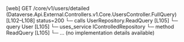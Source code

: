 [web] GET /core/v1/users/detailed  (Dataverse.Api.External.Controllers.v1.Core.UsersController.FullQuery)  [L102–L108] status=200
  └─ calls UserRepository.ReadQuery [L105]
  └─ query User [L105]
  └─ uses_service IControlledRepository<User>
    └─ method ReadQuery [L105]
      └─ ... (no implementation details available)

